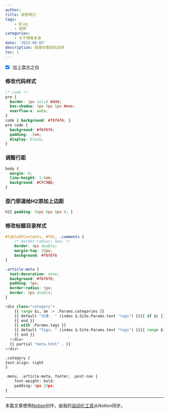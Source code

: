 ```yaml
---
author: 
title: 装修笔记
tags:
    - Blog
    - 装修
categories:
    - 关于博客本身
date: '2023-08-03'
description: 就是你看到的这样
toc: 1
---
```

- [x] 加上盘古之白

### 修改代码样式


```css
/* code */
pre {
  border: 1px solid #ddd;
  box-shadow: 5px 5px 5px #eee;
  overflow-x: auto;
}
code { background: #f6f6f6; }
pre code {
  background: #f6f6f6;
  padding: .5em;
  display: block;
}
```


### 调整行距


```css
body {
  margin: 0;
  line-height: 1.8em;
  background: #CFC9BD;
}
```


### 歪门邪道给H2添加上边距


```css
h2{ padding: 50px 0px 0px 0; }
```


### 修改标题目录样式 


```css
#TableOfContents, #TOC, .comments {
    /* border-radius: 5px; */
    border: 4px double;
    margin-top: 20px;
    background: #f6f6f6
}
```


```css
.article-meta {
  text-decoration: none;
  background: #f6f6f6;
  padding: 5px;
  border-radius: 5px;
  border: 4px double;
}
```


```python
<div class="category">
    {{ range $i, $e := .Params.categories }}
    {{ default "分类： " (index $.Site.Params.text "tags") }}{{ if $i }} &hercon; {{ end }}<a href="{{ relURL (print "/categories/" $e | urlize) }}">{{ $e }}</a><a> | </a>
    {{ end }}
    {{ with .Params.tags }}
    {{ default "Tags: " (index $.Site.Params.text "tags") }}{{ range $i, $e := . }}{{ if $i }}; {{ end }}<a href="{{ relURL (print "/tags/" $e | urlize) }}">{{ $e }}</a>{{ end }}
    {{ end }}
  </div>
  {{ partial "meta.html" . }}
</div>
```


```python
.category {
text-align: right
}

.menu, .article-meta, footer, .post-nav {
    font-weight: bold;
    padding: 0px 20px;
}
```


    
---

本篇文章使用[Notion](https://notion.so)创作，由我的[自动化工具](https://scarsu.com/notion_to_blog)从Notion同步。
